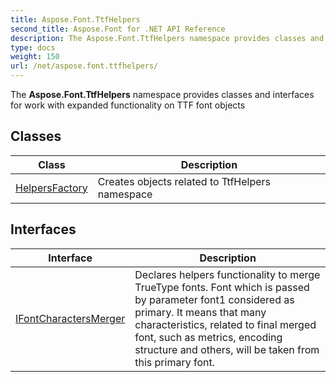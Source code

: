 ```yaml
---
title: Aspose.Font.TtfHelpers
second_title: Aspose.Font for .NET API Reference
description: The Aspose.Font.TtfHelpers namespace provides classes and interfaces for work with expanded functionality on TTF font objects
type: docs
weight: 150
url: /net/aspose.font.ttfhelpers/
---
```

The **Aspose.Font.TtfHelpers** namespace provides classes and interfaces for work with expanded functionality on TTF font objects

## Classes

| Class | Description |
| --- | --- |
| [HelpersFactory](./helpersfactory/) | Creates objects related to TtfHelpers namespace |
## Interfaces

| Interface | Description |
| --- | --- |
| [IFontCharactersMerger](./ifontcharactersmerger/) | Declares helpers functionality to merge TrueType fonts. Font which is passed by parameter font1 considered as primary. It means that many characteristics, related to final merged font, such as metrics, encoding structure and others, will be taken from this primary font. |


